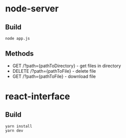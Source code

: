# node-server
## Build
```
node app.js
```
## Methods
 - GET /?path={pathToDirectory} - get files in directory
 - DELETE /?path={pathToFile} - delete file
 - GET /?path={pathToFile} - download file

# react-interface
## Build
```
yarn install
yarn dev
```